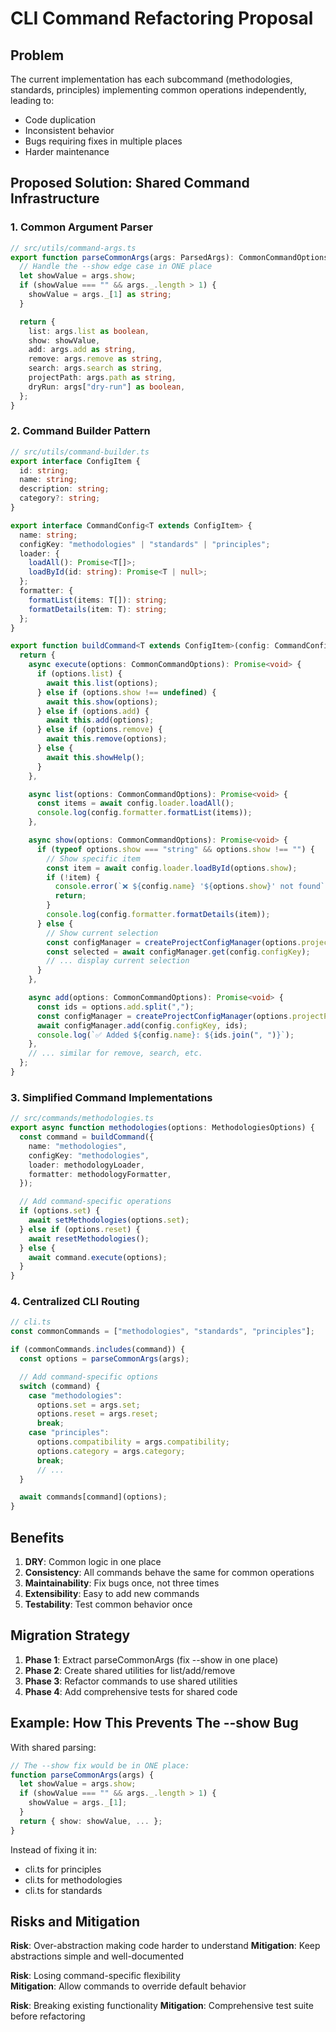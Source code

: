 # CLI Command Refactoring Proposal

## Problem

The current implementation has each subcommand (methodologies, standards, principles) implementing common operations
independently, leading to:

- Code duplication
- Inconsistent behavior
- Bugs requiring fixes in multiple places
- Harder maintenance

## Proposed Solution: Shared Command Infrastructure

### 1. Common Argument Parser

```typescript
// src/utils/command-args.ts
export function parseCommonArgs(args: ParsedArgs): CommonCommandOptions {
  // Handle the --show edge case in ONE place
  let showValue = args.show;
  if (showValue === "" && args._.length > 1) {
    showValue = args._[1] as string;
  }

  return {
    list: args.list as boolean,
    show: showValue,
    add: args.add as string,
    remove: args.remove as string,
    search: args.search as string,
    projectPath: args.path as string,
    dryRun: args["dry-run"] as boolean,
  };
}
```

### 2. Command Builder Pattern

```typescript
// src/utils/command-builder.ts
export interface ConfigItem {
  id: string;
  name: string;
  description: string;
  category?: string;
}

export interface CommandConfig<T extends ConfigItem> {
  name: string;
  configKey: "methodologies" | "standards" | "principles";
  loader: {
    loadAll(): Promise<T[]>;
    loadById(id: string): Promise<T | null>;
  };
  formatter: {
    formatList(items: T[]): string;
    formatDetails(item: T): string;
  };
}

export function buildCommand<T extends ConfigItem>(config: CommandConfig<T>) {
  return {
    async execute(options: CommonCommandOptions): Promise<void> {
      if (options.list) {
        await this.list(options);
      } else if (options.show !== undefined) {
        await this.show(options);
      } else if (options.add) {
        await this.add(options);
      } else if (options.remove) {
        await this.remove(options);
      } else {
        await this.showHelp();
      }
    },

    async list(options: CommonCommandOptions): Promise<void> {
      const items = await config.loader.loadAll();
      console.log(config.formatter.formatList(items));
    },

    async show(options: CommonCommandOptions): Promise<void> {
      if (typeof options.show === "string" && options.show !== "") {
        // Show specific item
        const item = await config.loader.loadById(options.show);
        if (!item) {
          console.error(`❌ ${config.name} '${options.show}' not found`);
          return;
        }
        console.log(config.formatter.formatDetails(item));
      } else {
        // Show current selection
        const configManager = createProjectConfigManager(options.projectPath);
        const selected = await configManager.get(config.configKey);
        // ... display current selection
      }
    },

    async add(options: CommonCommandOptions): Promise<void> {
      const ids = options.add.split(",");
      const configManager = createProjectConfigManager(options.projectPath);
      await configManager.add(config.configKey, ids);
      console.log(`✅ Added ${config.name}: ${ids.join(", ")}`);
    },
    // ... similar for remove, search, etc.
  };
}
```

### 3. Simplified Command Implementations

```typescript
// src/commands/methodologies.ts
export async function methodologies(options: MethodologiesOptions) {
  const command = buildCommand({
    name: "methodologies",
    configKey: "methodologies",
    loader: methodologyLoader,
    formatter: methodologyFormatter,
  });

  // Add command-specific operations
  if (options.set) {
    await setMethodologies(options.set);
  } else if (options.reset) {
    await resetMethodologies();
  } else {
    await command.execute(options);
  }
}
```

### 4. Centralized CLI Routing

```typescript
// cli.ts
const commonCommands = ["methodologies", "standards", "principles"];

if (commonCommands.includes(command)) {
  const options = parseCommonArgs(args);

  // Add command-specific options
  switch (command) {
    case "methodologies":
      options.set = args.set;
      options.reset = args.reset;
      break;
    case "principles":
      options.compatibility = args.compatibility;
      options.category = args.category;
      break;
      // ...
  }

  await commands[command](options);
}
```

## Benefits

1. **DRY**: Common logic in one place
2. **Consistency**: All commands behave the same for common operations
3. **Maintainability**: Fix bugs once, not three times
4. **Extensibility**: Easy to add new commands
5. **Testability**: Test common behavior once

## Migration Strategy

1. **Phase 1**: Extract parseCommonArgs (fix --show in one place)
2. **Phase 2**: Create shared utilities for list/add/remove
3. **Phase 3**: Refactor commands to use shared utilities
4. **Phase 4**: Add comprehensive tests for shared code

## Example: How This Prevents The --show Bug

With shared parsing:

```typescript
// The --show fix would be in ONE place:
function parseCommonArgs(args) {
  let showValue = args.show;
  if (showValue === "" && args._.length > 1) {
    showValue = args._[1];
  }
  return { show: showValue, ... };
}
```

Instead of fixing it in:

- cli.ts for principles
- cli.ts for methodologies
- cli.ts for standards

## Risks and Mitigation

**Risk**: Over-abstraction making code harder to understand **Mitigation**: Keep abstractions simple and well-documented

**Risk**: Losing command-specific flexibility\
**Mitigation**: Allow commands to override default behavior

**Risk**: Breaking existing functionality **Mitigation**: Comprehensive test suite before refactoring
